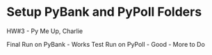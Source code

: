 # Setup PyBank and PyPoll Folders

HW#3 - Py Me Up, Charlie

Final Run on PyBank - Works 
Test Run on PyPoll - Good  - More to Do 
